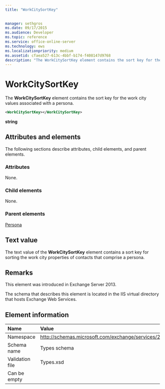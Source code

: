 ```yaml
---
title: "WorkCitySortKey"
 
 
manager: sethgros
ms.date: 09/17/2015
ms.audience: Developer
ms.topic: reference
ms.service: office-online-server
ms.technology: ews
ms.localizationpriority: medium
ms.assetid: cfaea527-613c-4bbf-b174-f408147d9768
description: "The WorkCitySortKey element contains the sort key for the work city values associated with a persona."
---
```


# WorkCitySortKey

The **WorkCitySortKey** element contains the sort key for the work city values associated with a persona. 
  
```XML
<WorkCitySortKey></WorkCitySortKey>
```

 **string**
## Attributes and elements

The following sections describe attributes, child elements, and parent elements.
  
### Attributes

None.
  
### Child elements

None.
  
### Parent elements

[Persona](persona.md)
  
## Text value

The text value of the **WorkCitySortKey** element contains a sort key for sorting the work city properties of contacts that comprise a persona. 
  
## Remarks

This element was introduced in Exchange Server 2013.
  
The schema that describes this element is located in the IIS virtual directory that hosts Exchange Web Services.
  
## Element information

|**Name**|**Value**|
|:-----|:-----|
|Namespace  <br/> |http://schemas.microsoft.com/exchange/services/2006/types  <br/> |
|Schema name  <br/> |Types schema  <br/> |
|Validation file  <br/> |Types.xsd  <br/> |
|Can be empty  <br/> ||
   

